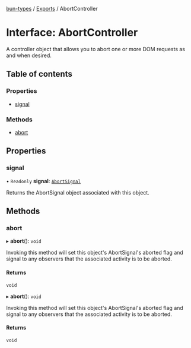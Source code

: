 [bun-types](https://oven-sh.github.io/bun-types/README.md) / [Exports](https://oven-sh.github.io/bun-types/modules.md) / AbortController

# Interface: AbortController

A controller object that allows you to abort one or more DOM requests as and when desired.

## Table of contents

### Properties

- [signal](https://oven-sh.github.io/bun-types/interfaces/AbortController.md#signal)

### Methods

- [abort](https://oven-sh.github.io/bun-types/interfaces/AbortController.md#abort)

## Properties

### signal

• `Readonly` **signal**: [`AbortSignal`](https://oven-sh.github.io/bun-types/modules.md#abortsignal)

Returns the AbortSignal object associated with this object.

## Methods

### abort

▸ **abort**(): `void`

Invoking this method will set this object's AbortSignal's aborted flag and signal to any observers that the associated activity is to be aborted.

#### Returns

`void`

▸ **abort**(): `void`

Invoking this method will set this object's AbortSignal's aborted flag and signal to any observers that the associated activity is to be aborted.

#### Returns

`void`
